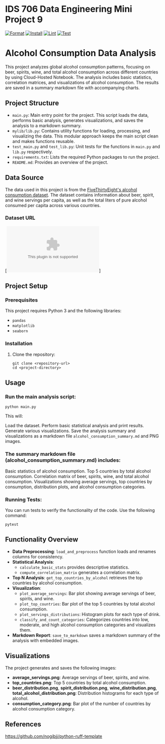 # IDS 706 Data Engineering Mini Project 9
[![Format](https://github.com/jessc0202/Sizhe_Chen_mini_Project_9/actions/workflows/format.yml/badge.svg)](https://github.com/jessc0202/Sizhe_Chen_mini_Project_9/actions/workflows/format.yml)
[![Install](https://github.com/jessc0202/Sizhe_Chen_mini_Project_9/actions/workflows/install.yml/badge.svg)](https://github.com/jessc0202/Sizhe_Chen_mini_Project_9/actions/workflows/install.yml)
[![Lint](https://github.com/jessc0202/Sizhe_Chen_mini_Project_9/actions/workflows/lint.yml/badge.svg)](https://github.com/jessc0202/Sizhe_Chen_mini_Project_9/actions/workflows/lint.yml)
[![Test](https://github.com/jessc0202/Sizhe_Chen_mini_Project_9/actions/workflows/test.yml/badge.svg)](https://github.com/jessc0202/Sizhe_Chen_mini_Project_9/actions/workflows/test.yml)

# Alcohol Consumption Data Analysis

This project analyzes global alcohol consumption patterns, focusing on beer, spirits, wine, and total alcohol consumption across different countries by using Cloud-Hosted Notebook. The analysis includes basic statistics, correlation matrices, and visualizations of alcohol consumption. The results are saved in a summary markdown file with accompanying charts.

## Project Structure

- `main.py`: Main entry point for the project. This script loads the data, performs basic analysis, generates visualizations, and saves the analysis to a markdown summary.
- `mylib/lib.py`: Contains utility functions for loading, processing, and visualizing the data. This modular approach keeps the main script clean and makes functions reusable.
- `test_main.py` and `test_lib.py`: Unit tests for the functions in `main.py` and `lib.py` respectively.
- `requirements.txt`: Lists the required Python packages to run the project.
- `README.md`: Provides an overview of the project.

## Data Source

The data used in this project is from the [FiveThirtyEight's alcohol consumption dataset](https://github.com/fivethirtyeight/data/). The dataset contains information about beer, spirit, and wine servings per capita, as well as the total liters of pure alcohol consumed per capita across various countries.

### Dataset URL
[![link](https://raw.githubusercontent.com/fivethirtyeight/data/refs/heads/master/alcohol-consumption/drinks.csv)]


## Project Setup

### Prerequisites

This project requires Python 3 and the following libraries:
- `pandas`
- `matplotlib`
- `seaborn`

### Installation

1. Clone the repository:
   ```
   git clone <repository-url>
   cd <project-directory>
   ```

## Usage
### Run the main analysis script:

```
python main.py
```

This will:

Load the dataset.
Perform basic statistical analysis and print results.
Generate various visualizations.
Save the analysis summary and visualizations as a markdown file `alcohol_consumption_summary.md` and PNG images.

### The summary markdown file (alcohol_consumption_summary.md) includes:

Basic statistics of alcohol consumption.
Top 5 countries by total alcohol consumption.
Correlation matrix of beer, spirits, wine, and total alcohol consumption.
Visualizations showing average servings, top countries by consumption, distribution plots, and alcohol consumption categories.

### Running Tests:

You can run tests to verify the functionality of the code. Use the following command:

```
pytest
```

## Functionality Overview

- **Data Preprocessing**: `load_and_preprocess` function loads and renames columns for consistency.
- **Statistical Analysis**:
  - `calculate_basic_stats` provides descriptive statistics.
  - `compute_correlation_matrix` generates a correlation matrix.
- **Top N Analysis**: `get_top_countries_by_alcohol` retrieves the top countries by alcohol consumption.
- **Visualization**:
  - `plot_average_servings`: Bar plot showing average servings of beer, spirits, and wine.
  - `plot_top_countries`: Bar plot of the top 5 countries by total alcohol consumption.
  - `plot_servings_distributions`: Histogram plots for each type of drink.
  - `classify_and_count_categories`: Categorizes countries into low, moderate, and high alcohol consumption categories and visualizes them.
- **Markdown Report**: `save_to_markdown` saves a markdown summary of the analysis with embedded images.

## Visualizations

The project generates and saves the following images:

- **average_servings.png**: Average servings of beer, spirits, and wine.
- **top_countries.png**: Top 5 countries by total alcohol consumption.
- **beer_distribution.png**, **spirit_distribution.png**, **wine_distribution.png**, **total_alcohol_distribution.png**: Distribution histograms for each type of alcohol.
- **consumption_category.png**: Bar plot of the number of countries by alcohol consumption category.


## References 
https://github.com/nogibjj/python-ruff-template